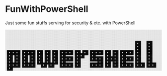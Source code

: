 # FunWithPowerShell
Just some fun stuffs serving for security &amp; etc. with PowerShell


![Alt text](https://github.com/enderphan94/FunWithPowerShell/blob/master/draw_text.png?raw=true)
